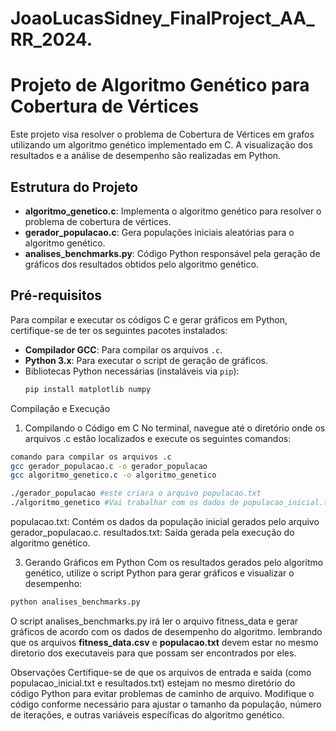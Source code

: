 # JoaoLucasSidney_FinalProject_AA_RR_2024.
# Projeto de Algoritmo Genético para Cobertura de Vértices

Este projeto visa resolver o problema de Cobertura de Vértices em grafos utilizando um algoritmo genético implementado em C. A visualização dos resultados e a análise de desempenho são realizadas em Python.

## Estrutura do Projeto

- **algoritmo_genetico.c**: Implementa o algoritmo genético para resolver o problema de cobertura de vértices.
- **gerador_populacao.c**: Gera populações iniciais aleatórias para o algoritmo genético.
- **analises_benchmarks.py**: Código Python responsável pela geração de gráficos dos resultados obtidos pelo algoritmo genético.

## Pré-requisitos

Para compilar e executar os códigos C e gerar gráficos em Python, certifique-se de ter os seguintes pacotes instalados:

- **Compilador GCC**: Para compilar os arquivos `.c`.
- **Python 3.x**: Para executar o script de geração de gráficos.
- Bibliotecas Python necessárias (instaláveis via `pip`):
  ```bash
  pip install matplotlib numpy
Compilação e Execução
1. Compilando o Código em C
No terminal, navegue até o diretório onde os arquivos .c estão localizados e execute os seguintes comandos:
```bash
comando para compilar os arquivos .c
gcc gerador_populacao.c -o gerador_populacao
gcc algoritmo_genetico.c -o algoritmo_genetico

./gerador_populacao #este criara o arquivo populacao.txt
./algoritmo_genetico #Vai trabalhar com os dados de populacao_inicial.txt e depois criara fitness_data.csv
```
populacao.txt: Contém os dados da população inicial gerados pelo arquivo gerador_populacao.c.
resultados.txt: Saída gerada pela execução do algoritmo genético.

3. Gerando Gráficos em Python
Com os resultados gerados pelo algoritmo genético, utilize o script Python para gerar gráficos e visualizar o desempenho:
```bash
python analises_benchmarks.py
```
O script analises_benchmarks.py irá ler o arquivo fitness_data e gerar gráficos de acordo com os dados de desempenho do algoritmo.
lembrando que os arquivos **fitness_data.csv** e **populacao.txt** devem estar no mesmo diretorio dos executaveis para que possam ser encontrados por eles.

Observações
Certifique-se de que os arquivos de entrada e saída (como populacao_inicial.txt e resultados.txt) estejam no mesmo diretório do código Python para evitar problemas de caminho de arquivo.
Modifique o código conforme necessário para ajustar o tamanho da população, número de iterações, e outras variáveis específicas do algoritmo genético.
